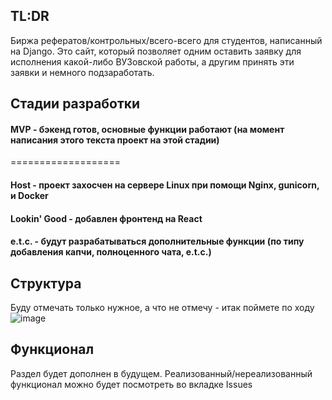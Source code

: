 ## TL:DR

Биржа рефератов/контрольных/всего-всего для студентов, написанный на Django. Это сайт, который позволяет одним оставить заявку для исполнения какой-либо ВУЗовской работы, а другим принять 
эти заявки и немного подзаработать.

## Стадии разработки

#### MVP - бэкенд готов, основные функции работают (на момент написания этого текста проект на этой стадии)
===================
#### Host - проект захосчен на сервере Linux при помощи Nginx, gunicorn, и Docker 
#### Lookin' Good - добавлен фронтенд на React
#### e.t.c. - будут разрабатываться дополнительные функции (по типу добавления капчи, полноценного чата, e.t.c.)

## Структура
Буду отмечать только нужное, а что не отмечу - итак поймете по ходу
![image](https://user-images.githubusercontent.com/110509023/233633602-d7131ac5-d921-4194-9089-4283208906b2.png)


## Функционал
Раздел будет дополнен в будущем.
Реализованный/нереализованный функционал можно будет посмотреть во вкладке Issues
